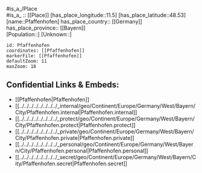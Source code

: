 ﻿---
location: [48.53,11.5] 
mapzoom: [7,12] 
mapmarker: city 
type: City
tags:
- geo/City


SpocWebEntityId: 33342
isDeleted: false
confidential: public

---
#is_a_/Place  
#is_a_ :: [[Place]] 
[has_place_longitude::11.5] 
[has_place_latitude::48.53] 
[name::Pfaffenhofen] 
has_place_country:: [[Germany]]  
has_place_province:: [[Bayern]]  
[Population::] 
[Unknown::] 


```leaflet
id: Pfaffenhofen
coordinates: [[Pfaffenhofen]] 
markerFile: [[Pfaffenhofen]] 
defaultZoom: 11 
maxZoom: 18
```


## Confidential Links & Embeds: 
- [[Pfaffenhofen|Pfaffenhofen]]  
- [[../../../../../../../../_internal/geo/Continent/Europe/Germany/West/Bayern/City/Pfaffenhofen.internal|Pfaffenhofen.internal]] 
- [[../../../../../../../../_protect/geo/Continent/Europe/Germany/West/Bayern/City/Pfaffenhofen.protect|Pfaffenhofen.protect]] 
- [[../../../../../../../../_private/geo/Continent/Europe/Germany/West/Bayern/City/Pfaffenhofen.private|Pfaffenhofen.private]] 
- [[../../../../../../../../_personal/geo/Continent/Europe/Germany/West/Bayern/City/Pfaffenhofen.personal|Pfaffenhofen.personal]] 
- [[../../../../../../../../_secret/geo/Continent/Europe/Germany/West/Bayern/City/Pfaffenhofen.secret|Pfaffenhofen.secret]] 
